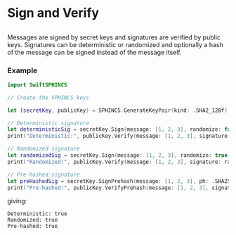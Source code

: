 # Sign and Verify

##

Messages are signed by secret keys and signatures are verified by public keys.
Signatures can be deterministic or randomized and optionally a hash of the message can be signed
instead of the message itself.

### Example

```swift
import SwiftSPHINCS

// Create the SPHINCS keys

let (secretKey, publicKey) = SPHINCS.GenerateKeyPair(kind: .SHA2_128f)

// Deterministic signature
let deterministicSig = secretKey.Sign(message: [1, 2, 3], randomize: false)
print("Deterministic:", publicKey.Verify(message: [1, 2, 3], signature: deterministicSig))

// Randomized signature
let randomizedSig = secretKey.Sign(message: [1, 2, 3], randomize: true)
print("Randomized:", publicKey.Verify(message: [1, 2, 3], signature: randomizedSig))

// Pre-hashed signature
let preHashedSig = secretKey.SignPrehash(message: [1, 2, 3], ph: .SHA256)
print("Pre-hashed:", publicKey.VerifyPrehash(message: [1, 2, 3], signature: preHashedSig, ph: .SHA256))
```

giving:

```
Deterministic: true
Randomized: true
Pre-hashed: true
```
